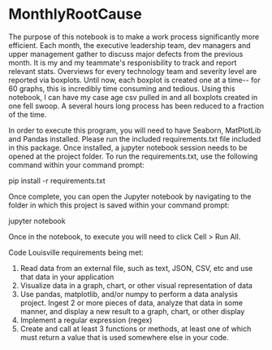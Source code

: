# MonthlyRootCause

The purpose of this notebook is to make a work process significantly more efficient. Each month, the executive leadership team, dev managers and upper management gather to discuss major defects from the previous month. It is my and my teammate's responisbility to track and report relevant stats. Overviews for every technology team and severity level are reported via boxplots. Until now, each boxplot is created one at a time-- for 60 graphs, this is incredibly time consuming and tedious. Using this notebook, I can have my case age csv pulled in and all boxplots created in one fell swoop. A several hours long process has been reduced to a fraction of the time.

In order to execute this program, you will need to have Seaborn, MatPlotLib and Pandas installed. Please run the included requirements.txt file included in this package. Once installed, a jupyter notebook session needs to be opened at the project folder. To run the requirements.txt, use the following command within your command prompt: 

pip install -r requirements.txt

Once complete, you can open the Jupyter notebook by navigating to the folder in which this project is saved within your command prompt:

jupyter notebook

Once in the notebook, to execute you will need to click Cell > Run All.


Code Louisville requirements being met:
1) Read data from an external file, such as text, JSON, CSV, etc and use that data in your application
2) Visualize data in a graph, chart, or other visual representation of data
3) Use pandas, matplotlib, and/or numpy to perform a data analysis project. Ingest 2 or more pieces of data, analyze that data in some manner, and display a new result to a graph, chart, or other display
4) Implement a regular expression (regex)
5) Create and call at least 3 functions or methods, at least one of which must return a value that is used somewhere else in your code. 



